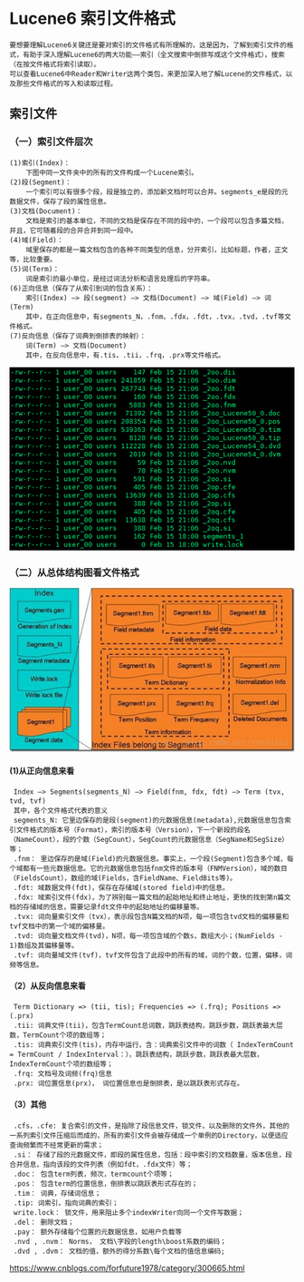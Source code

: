 # Lucene6 索引文件格式
    要想要理解Lucene6关键还是要对索引的文件格式有所理解的，这是因为，了解到索引文件的格式，有助于深入理解Lucene6的两大功能——索引（全文搜索中倒排写成这个文件格式），搜索（在按文件格式将索引读取）。
    可以查看Lucene6中Reader和Writer这两个类包，来更加深入地了解Lucene的文件格式，以及那些文件格式的写入和读取过程。
## 索引文件

### （一）索引文件层次 
    (1)索引(Index)： 
        下图中同一文件夹中的所有的文件构成一个Lucene索引。 
    (2)段(Segment)： 
        一个索引可以有很多个段，段是独立的，添加新文档时可以合并。segments_e是段的元数据文件，保存了段的属性信息。 
    (3)文档(Document)： 
        文档是索引的基本单位，不同的文档是保存在不同的段中的，一个段可以包含多篇文档，并且，它可随着段的合并合并到同一段中。 
    (4)域(Field)： 
        域里保存的都是一篇文档包含的各种不同类型的信息，分开索引，比如标题，作者，正文等，比较重要。 
    (5)词(Term)： 
        词是索引的最小单位，是经过词法分析和语言处理后的字符串。 
    (6)正向信息（保存了从索引到词的包含关系）： 
        索引(Index) –> 段(segment) –> 文档(Document) –> 域(Field) –> 词(Term) 
        其中，在正向信息中，有segments_N，.fnm，.fdx，.fdt，.tvx，.tvd，.tvf等文件格式。 
    (7)反向信息（保存了词典到倒排表的映射）： 
        词(Term) –> 文档(Document) 
        其中，在反向信息中，有.tis，.tii，.frq，.prx等文件格式。 
   ![avatar](img/es_lucene_file_list.png)

### （二）从总体结构图看文件格式
   ![avatar](img/lucene_file_format.jpg)
#### (1)从正向信息来看 
     Index –> Segments(segments_N) –> Field(fnm, fdx, fdt) –> Term (tvx, tvd, tvf) 
     其中，各个文件格式代表的意义 
     segments_N: 它里边保存的是段(segment)的元数据信息(metadata),元数据信息包含索引文件格式的版本号（Format），索引的版本号（Version），下一个新段的段名（NameCount），段的个数（SegCount），SegCount的元数据信息（SegName和SegSize）等； 
     .fnm： 里边保存的是域(Field)的元数据信息。事实上，一个段(Segment)包含多个域，每个域都有一些元数据信息。它的元数据信息包括fnm文件的版本号（FNMVersion），域的数目（FieldsCount），数组的域(Fields，含FieldName、FieldBits等)。 
     .fdt: 域数据文件(fdt)，保存在存储域(stored field)中的信息。 
     .fdx: 域索引文件(fdx)，为了辨别每一篇文档的起始地址和终止地址，更快的找到第n篇文档的存储域的信息，需要记录fdt文件中的起始地址的偏移量等。 
     .tvx: 词向量索引文件（tvx），表示段包含N篇文档的N项，每一项包含tvd文档的偏移量和tvf文档中的第一个域的偏移量。 
     .tvd: 词向量文档文件(tvd)，N项，每一项包含域的个数s，数组大小；(NumFields - 1)数组及其偏移量等。 
     .tvf: 词向量域文件(tvf)，tvf文件包含了此段中的所有的域，词的个数，位置，偏移，词频等信息。 
#### （2）从反向信息来看 
     Term Dictionary => (tii, tis); Frequencies => (.frq); Positions => (.prx) 
     .tii: 词典文件(tii)，包含TermCount总词数，跳跃表结构，跳跃步数，跳跃表最大层数，TermCount个项的数组等； 
     .tis: 词典索引文件(tis)，内存中运行，含：词典索引文件中的词数（ IndexTermCount = TermCount / IndexInterval：），跳跃表结构，跳跃步数，跳跃表最大层数，IndexTermCount个项的数组等； 
     .frq: 文档号及词频(frq)信息 
     .prx: 词位置信息(prx)， 词位置信息也是倒排表，是以跳跃表形式存在。 
####     （3）其他 
     .cfs，.cfe: 复合索引的文件，是指除了段信息文件，锁文件，以及删除的文件外，其他的一系列索引文件压缩后而成的，所有的索引文件会被存储成一个单例的Directory，以便适应查询频繁而不经常更新的需求； 
     .si： 存储了段的元数据文件，即段的属性信息，包括：段中索引的文档数量，版本信息，段合并信息，指向该段的文件列表（例如fdt，.fdx文件）等； 
     .doc： 包含term列表，频次，termcount个项等； 
     .pos： 包含term的位置信息，倒排表以跳跃表形式存在的； 
     .tim： 词典，存储词信息； 
     .tip: 词索引，指向词典的索引； 
     write.lock： 锁文件，用来阻止多个indexWriter向同一个文件写数据； 
     .del： 删除文档； 
     .pay： 额外存储每个位置的元数据信息，如用户负载等 
     .nvd , .nvm： Norms， 文档\字段的length\boost系数的编码； 
     .dvd , .dvm： 文档的值，额外的得分系数\每个文档的值信息编码;

https://www.cnblogs.com/forfuture1978/category/300665.html

